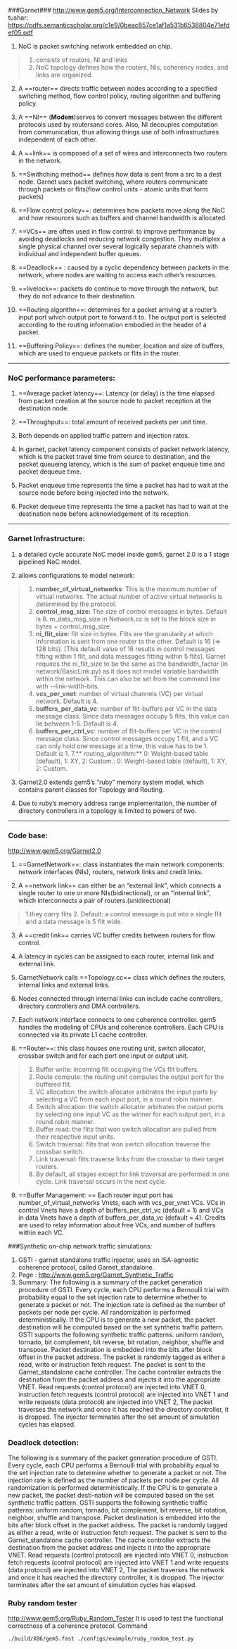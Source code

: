 ###Garnet###
http://www.gem5.org/Interconnection_Network
Slides by tushar: https://pdfs.semanticscholar.org/c1e9/0beac857ce1af1a531b6538804e71efdef05.pdf
1. NoC is packet switching network embedded on chip. 
> 1. consists of routers, NI and links
> 2. NoC topology defines how the routers, NIs, coherency nodes, and links are organized. 
 

2. A ==router== directs traffic between nodes according to a specified switching method, flow control policy, routing algorithm and buffering policy. 

3. A ==NI== (**Modem**)serves to convert messages between the different protocols used by routersand cores. Also, NI decouples computation from communication, thus allowing things use of both infrastructures independent of each other. 

4. A ==link== is composed of a set of wires and interconnects two routers in the network. 

5. ==Swithching method== defines how data is sent from a src to a dest node. Garnet uses packet switching, where routers communicate through packets or flits(flow control units - atomic units that form packets)

6. ==Flow control policy==: determines how packets move along the NoC and how resources such as buffers and channel bandwidth is allocated. 

7. ==VCs== are often used in flow control: to improve performance by avoiding deadlocks and reducing network congestion. They multiplex a single physical channel over several logically separate channels with individual and independent buffer queues. 

8. ==Deadlock== :  caused by a cyclic dependency between packets in the network, where nodes are waiting to access each other’s resources.

9. ==livelock==: packets do continue to move through the network, but they do not advance to their destination.

10. ==Routing algorithn==: determines for a packet arriving at a router’s input port which output port to forward it to. The output port is selected according to the routing information embodied in the header of a packet.

11. ==Buffering Policy==: defines the number, location and size of buffers, which are used to enqueue packets or flits in the router.

---
### NoC performance parameters: ###

1. ==Average packet latency==: Latency (or delay) is the time elapsed from packet creation at the source node to packet reception at the destination node.

2. ==Throughput==: total amount of received
packets per unit time.

3. Both depends on applied traffic pattern and injection rates. 

4. In garnet, packet latency component consists of packet network latency, which is the packet travel time from source to destination, and the packet queueing latency, which is the sum of packet enqueue time and packet dequeue time.

5. Packet enqueue time represents the time a packet has had to wait at the source node before being injected into the network.

6. Packet dequeue time represents the time a packet has had to wait at the destination node before acknowledgement of its reception.

---
### Garnet Infrastructure: ###

1. a detailed cycle accurate NoC model inside gem5, garnet 2.0 is a 1 stage pipelined NoC model. 

2. allows configurations to model network: 
>1. **number_of_virtual_networks**: This is the maximum number of virtual networks. The actual number of active virtual networks is determined by the protocol.
>2. **control_msg_size:** The size of control messages in bytes. Default is 8. m_data_msg_size in Network.cc is set to the block size in bytes + control_msg_size.
>3. **ni_flit_size**: flit size in bytes. Flits are the granularity at which information is sent from one router to the other. Default is 16 (=> 128 bits). [This default value of 16 results in control messages fitting within 1 flit, and data messages fitting within 5 flits]. Garnet requires the ni_flit_size to be the same as the bandwidth_factor (in network/BasicLink.py) as it does not model variable bandwidth within the network. This can also be set from the command line with --link-width-bits.
>4. **vcs_per_vnet**: number of virtual channels (VC) per virtual network. Default is 4. 
>5. **buffers_per_data_vc**: number of flit-buffers per VC in the data message class. Since data messages occupy 5 flits, this value can lie between 1-5. Default is 4.
>6. **buffers_per_ctrl_vc**: number of flit-buffers per VC in the control message class. Since control messages occupy 1 flit, and a VC can only hold one message at a time, this value has to be 1. Default is 1.
>7.** routing_algorithm:** 0: Weight-based table (default), 1: XY, 2: Custom.: 0: Weight-based table (default), 1: XY, 2: Custom.

3. Garnet2.0 extends gem5’s “ruby” memory system model, which contains parent classes for Topology and Routing.

4. Due to ruby’s memory address range implementation, the number of
directory controllers in a topology is limited to powers of two.

---
### Code base: 
http://www.gem5.org/Garnet2.0
1. ==GarnetNetwork==: class instantiates the main network components: network interfaces (NIs), routers, network links and credit links.

2. A ==network link== can either be an “external link”, which connects a single router to one or more NIs(bidirectional), or an “internal link”, which interconnects a pair of routers.(unidirectional)
>1.they carry flits
>2. Default: a control message is put into a single flit and a data message is 5 flit wide. 


3. A ==credit link== carries VC buffer credits between routers for flow control. 

4. A latency in cycles can be assigned to each router, internal link and external link. 

5. GarnetNetwork calls ==Topology.cc== class which defines the routers, internal links and external links. 

6. Nodes connected through internal links can include cache controllers, directory controllers and DMA controllers.

7. Each network interface connects to one coherence controller. gem5 handles the modeling of CPUs and coherence controllers. Each CPU is connected via its private L1 cache controller.

8. ==Router==: this class houses one routing unit, switch allocator, crossbar switch and for each port one input or output unit.
>1. Buffer write: incoming flit occupying the VCs flit buffers.
>2. Route compute: the routing unit computes the output port for the buffered flit.
>3. VC allocation: the switch allocator arbitrates the input ports by selecting a VC from each input port, in a round robin manner.
>4. Switch allocation: the switch allocator arbitrates the output ports by selecting one input VC as the winner for each output port, in a round robin manner.
>5. Buffer read: the flits that won switch allocation are pulled from their respective input units.
>6. Switch traversal: flits that won switch allocation traverse the crossbar switch.
>7. Link traversal: flits traverse links from the crossbar to their target routers.
> 8. By default, all stages except for link traversal are performed in one cycle. Link traversal occurs in the next cycle.

9. ==Buffer Management: == 
Each router input port has number_of_virtual_networks Vnets, each with vcs_per_vnet VCs. VCs in control Vnets have a depth of buffers_per_ctrl_vc (default = 1) and VCs in data Vnets have a depth of buffers_per_data_vc (default = 4). Credits are used to relay information about free VCs, and number of buffers within each VC.

###Synthetic on-chip network traffic simulations: 
1. GSTI - garnet standalone traffic injector, uses an ISA-agnostic coherence protocol, called Garnet_standalone. 
2. Page : http://www.gem5.org/Garnet_Synthetic_Traffic
3. Summary: The following is a summary of the packet generation procedure of GSTI. Every cycle, each CPU performs a Bernoulli trial with probability equal to the set injection rate to determine whether to generate a packet or not. The injection rate is defined as the number of packets per node per cycle. All randomization is performed deterministically. If the CPU is to generate a new packet, the packet destination will be computed based on the set synthetic traffic pattern. GSTI supports the following synthetic traffic patterns: uniform random, tornado, bit complement, bit reverse, bit rotation, neighbor, shuffle and transpose. Packet destination is embedded into the bits after block offset in the packet address. The packet is randomly tagged as either a read, write or instruction fetch request. The packet is sent to the Garnet_standalone cache controller. The cache controller extracts the destination from the packet address and injects it into the appropriate VNET. Read requests (control protocol) are injected into VNET 0, instruction fetch requests (control protocol) are injected into VNET 1 and write requests (data protocol) are injected into VNET 2, The packet traverses the network and once it has reached the directory controller, it is dropped. The injector terminates after the set amount of simulation cycles has elapsed.

### Deadlock detection: 
The following is a summary of the packet generation procedure of GSTI. Every cycle, each CPU performs a Bernoulli trial with probability equal to the set injection rate to determine whether to generate a packet or not. The injection rate is defined as the number of packets per node per cycle. All randomization is performed deterministically. If the CPU is to generate a new packet, the packet desti-nation will be computed based on the set synthetic traffic pattern. GSTI supports the following synthetic traffic patterns: uniform random, tornado, bit complement, bit reverse, bit rotation, neighbor, shuffle and transpose. Packet destination is embedded into the bits after block offset in the packet address. The packet is randomly tagged as either a read, write or instruction fetch request. The packet is sent to the Garnet_standalone cache controller. The cache controller extracts the destination from the packet address and injects it into the appropriate VNET. Read requests (control protocol) are injected into VNET 0, instruction fetch requests (control protocol) are injected into VNET 1 and write requests (data protocol) are injected into VNET 2, The packet traverses the network and once it has reached the directory controller, it is dropped. The injector terminates after the set amount of simulation cycles has elapsed.

### Ruby random tester
http://www.gem5.org/Ruby_Random_Tester
It is used to test the functional correctness of a  coherence protocol. 
Command 
```bash
./build/X86/gem5.fast ./configs/example/ruby_random_test.py
```